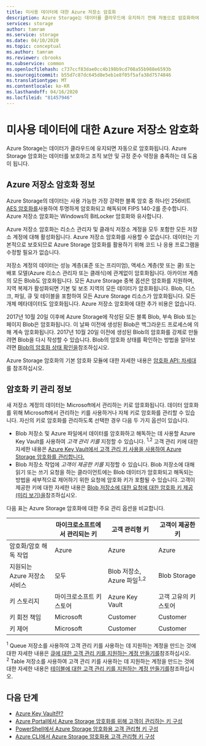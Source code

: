 ```yaml
---
title: 미사용 데이터에 대한 Azure 저장소 암호화
description: Azure Storage는 데이터를 클라우드에 유지하기 전에 자동으로 암호화하여 데이터를 보호합니다. 저장소 계정의 데이터 암호화를 위해 Microsoft에서 관리하는 키를 사용하거나 자신의 키로 암호화를 관리할 수 있습니다.
services: storage
author: tamram
ms.service: storage
ms.date: 04/10/2020
ms.topic: conceptual
ms.author: tamram
ms.reviewer: cbrooks
ms.subservice: common
ms.openlocfilehash: c737ccf83dae0cc4b198b9cd708a55b988e6593b
ms.sourcegitcommit: b55d7c87dc645d8e5eb1e8f05f5afa38d7574846
ms.translationtype: MT
ms.contentlocale: ko-KR
ms.lasthandoff: 04/16/2020
ms.locfileid: "81457946"
---
```

# <a name="azure-storage-encryption-for-data-at-rest"></a>미사용 데이터에 대한 Azure 저장소 암호화

Azure Storage는 데이터가 클라우드에 유지되면 자동으로 암호화됩니다. Azure Storage 암호화는 데이터를 보호하고 조직 보안 및 규정 준수 약정을 충족하는 데 도움이 됩니다.

## <a name="about-azure-storage-encryption"></a>Azure 저장소 암호화 정보

Azure Storage의 데이터는 사용 가능한 가장 강력한 블록 암호 중 하나인 256비트 [AES 암호화를](https://en.wikipedia.org/wiki/Advanced_Encryption_Standard)사용하여 투명하게 암호화되고 해독되며 FIPS 140-2를 준수합니다. Azure 저장소 암호화는 Windows의 BitLocker 암호화와 유사합니다.

Azure 저장소 암호화는 리소스 관리자 및 클래식 저장소 계정을 모두 포함한 모든 저장소 계정에 대해 활성화됩니다. Azure 저장소 암호화를 사용할 수 없습니다. 데이터는 기본적으로 보호되므로 Azure Storage 암호화를 활용하기 위해 코드 나 응용 프로그램을 수정할 필요가 없습니다.

저장소 계정의 데이터는 성능 계층(표준 또는 프리미엄), 액세스 계층(핫 또는 쿨) 또는 배포 모델(Azure 리소스 관리자 또는 클래식)에 관계없이 암호화됩니다. 아카이브 계층의 모든 Blob도 암호화됩니다. 모든 Azure Storage 중복 옵션은 암호화를 지원하며, 지역 복제가 활성화되면 기본 및 보조 지역의 모든 데이터가 암호화됩니다. Blob, 디스크, 파일, 큐 및 테이블을 포함하여 모든 Azure Storage 리소스가 암호화됩니다. 모든 개체 메타데이터도 암호화됩니다. Azure 저장소 암호화에 대한 추가 비용은 없습니다.

2017년 10월 20일 이후에 Azure Storage에 작성된 모든 블록 Blob, 부속 Blob 또는 페이지 Blob은 암호화됩니다. 이 날짜 이전에 생성된 Blob은 백그라운드 프로세스에 의해 계속 암호화됩니다. 2017년 10월 20일 이전에 생성된 Blob의 암호화를 강제로 만들려면 Blob을 다시 작성할 수 있습니다. Blob의 암호화 상태를 확인하는 방법을 알아보려면 [Blob의 암호화 상태 확인을](../blobs/storage-blob-encryption-status.md)참조하십시오.

Azure Storage 암호화의 기본 암호화 모듈에 대한 자세한 내용은 [암호화 API: 차세대](https://docs.microsoft.com/windows/desktop/seccng/cng-portal)를 참조하십시오.

## <a name="about-encryption-key-management"></a>암호화 키 관리 정보

새 저장소 계정의 데이터는 Microsoft에서 관리하는 키로 암호화됩니다. 데이터 암호화를 위해 Microsoft에서 관리하는 키를 사용하거나 자체 키로 암호화를 관리할 수 있습니다. 자신의 키로 암호화를 관리하도록 선택한 경우 다음 두 가지 옵션이 있습니다.

- Blob 저장소 및 Azure 파일에서 데이터를 암호화하고 해독하는 데 사용할 Azure Key Vault를 사용하여 *고객 관리 키를* 지정할 수 있습니다. <sup>1,2</sup> 고객 관리 키에 대한 자세한 내용은 [Azure Key Vault에서 고객 관리 키 사용을 사용하여 Azure Storage 암호화를 관리합니다.](encryption-customer-managed-keys.md)
- Blob 저장소 작업에 *고객이 제공한 키를* 지정할 수 있습니다. Blob 저장소에 대해 읽기 또는 쓰기 요청을 하는 클라이언트에는 Blob 데이터가 암호화되고 해독되는 방법을 세부적으로 제어하기 위한 요청에 암호화 키가 포함될 수 있습니다. 고객이 제공한 키에 대한 자세한 내용은 [Blob 저장소에 대한 요청에 대한 암호화 키 제공(미리 보기)을](encryption-customer-provided-keys.md)참조하십시오.

다음 표는 Azure Storage 암호화에 대한 주요 관리 옵션을 비교합니다.

|                                        |    마이크로소프트에서 관리되는 키                             |    고객 관리형 키                                                                                                                        |    고객이 제공한 키                                                          |
|----------------------------------------|-------------------------------------------------------|-------------------------------------------------------------------------------------------------------------------------------------------------|----------------------------------------------------------------------------------|
|    암호화/암호 해독 작업    |    Azure                                              |    Azure                                                                                                                                        |    Azure                                                                         |
|    지원되는 Azure 저장소 서비스    |    모두                                                |    Blob 저장소, Azure 파일<sup>1,2</sup>                                                                                                               |    Blob Storage                                                                  |
|    키 스토리지                         |    마이크로소프트 키 스토어    |    Azure Key Vault                                                                                                                              |    고객 고유의 키 스토어                                                                 |
|    키 회전 책임         |    Microsoft                                          |    Customer                                                                                                                                     |    Customer                                                                      |
|    키 제어                          |    Microsoft                                     |    Customer                                                                                                                    |    Customer                                                                 |

<sup>1</sup> Queue 저장소를 사용하여 고객 관리 키를 사용하는 데 지원하는 계정을 만드는 것에 대한 자세한 내용은 [큐에 대한 고객 관리 키를 지원하는 계정 만들기를](account-encryption-key-create.md?toc=%2fazure%2fstorage%2fqueues%2ftoc.json)참조하십시오.<br />
<sup>2</sup> Table 저장소를 사용하여 고객 관리 키를 사용하는 데 지원하는 계정을 만드는 것에 대한 자세한 내용은 [테이블에 대한 고객 관리 키를 지원하는 계정 만들기를](account-encryption-key-create.md?toc=%2fazure%2fstorage%2ftables%2ftoc.json)참조하십시오.

## <a name="next-steps"></a>다음 단계

- [Azure Key Vault란?](../../key-vault/general/overview.md)
- [Azure Portal에서 Azure Storage 암호화를 위해 고객이 관리하는 키 구성](storage-encryption-keys-portal.md)
- [PowerShell에서 Azure Storage 암호화용 고객 관리형 키 구성](storage-encryption-keys-powershell.md)
- [Azure CLI에서 Azure Storage 암호화용 고객 관리형 키 구성](storage-encryption-keys-cli.md)
